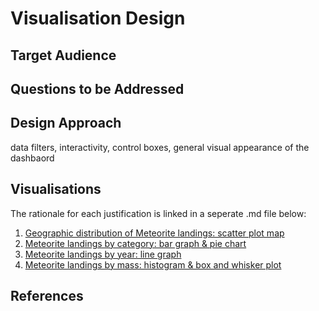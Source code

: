 # Visualisation Design

## Target Audience

## Questions to be Addressed

## Design Approach
data filters, interactivity, control boxes, general visual appearance of the dashbaord

## Visualisations
The rationale for each justification is linked in a seperate .md file below:
1. [Geographic distribution of Meteorite landings: scatter plot map](https://github.com/ucl-comp0035/comp0034-cw1-i-serenaives/blob/master/visualisation%20design/scatter_plot_map.md)
2. [Meteorite landings by category: bar graph & pie chart](https://github.com/ucl-comp0035/comp0034-cw1-i-serenaives/blob/master/visualisation%20design/category_graphs.md)
3. [Meteorite landings by year: line graph](https://github.com/ucl-comp0035/comp0034-cw1-i-serenaives/blob/master/visualisation%20design/year_graph.md)
4. [Meteorite landings by mass: histogram & box and whisker plot](https://github.com/ucl-comp0035/comp0034-cw1-i-serenaives/blob/master/visualisation%20design/mass_graphs.md)

## References
